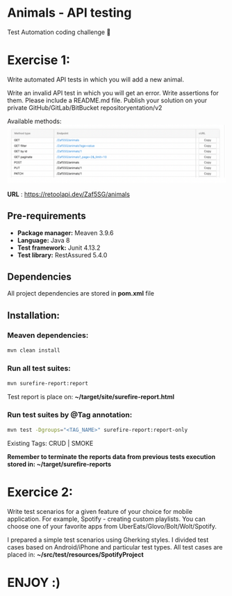 # Animals - API testing
Test Automation coding challenge :muscle:

# Exercise 1: 
Write automated API tests in which you will add a new animal.

Write an invalid API test in which you will get an error.
Write assertions for them.
Please include a README.md file.
Publish your solution on your private GitHub/GitLab/BitBucket repositoryentation/v2

Available methods:
![img.png](img.png)


**URL** : https://retoolapi.dev/Zaf5SG/animals
## Pre-requirements
- **Package manager:** Meaven 3.9.6
- **Language:**  Java 8
- **Test framework:** Junit 4.13.2
- **Test library:** RestAssured 5.4.0

## Dependencies
All project dependencies are stored in <b>pom.xml</b> file

## Installation: 
### Meaven dependencies:
```bash
mvn clean install
```
### Run all test suites:
```bash
mvn surefire-report:report
```
Test report is place on:  **~/target/site/surefire-report.html**

### Run test suites by @Tag annotation:
```bash
mvn test -Dgroups="<TAG_NAME>" surefire-report:report-only 
```

Existing Tags: CRUD | SMOKE

**Remember to terminate the reports data from previous tests execution stored in: ~/target/surefire-reports**



# Exercice 2:
Write test scenarios for a given feature of your choice for mobile application. For example, Spotify - creating custom playlists. You can choose one of your favorite apps from UberEats/Glovo/Bolt/Wolt/Spotify.

I prepared a simple test scenarios using Gherking styles. I divided test cases based on Android/iPhone and particular test types.
All test cases are placed in: **~/src/test/resources/SpotifyProject**


# ENJOY :) 